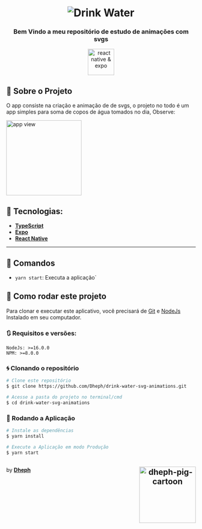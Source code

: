 

<h1 align="center">
<img alt="Drink Water" title="Drink Water App" src="https://i.pinimg.com/originals/c4/2a/82/c42a827833350f3754147691f0683cbc.gif" />
</h1>

<h3 align="center">
Bem Vindo a meu repositório de estudo de animações com svgs 
 </h3>
 

<p align="center">
  <a target="_blank" href="https://expo.dev/">
    <img alt="react native & expo" width="70" src="https://user-images.githubusercontent.com/51960639/176225434-0a3b7263-5d3e-49ad-965c-bfaf0640672f.png">
  </a>
</p>

## 🚀 Sobre o Projeto

O app consiste na criação e animação de de svgs, o projeto no todo é um app simples para soma de copos de água tomados no dia, Observe:

<img alt="app view" width="200" src="https://user-images.githubusercontent.com/51960639/176228216-4f30276f-e3be-4c85-877d-a766c830e9c1.gif">



## 🔨 Tecnologias:

- **[TypeScript](https://www.typescriptlang.org/)**
- **[Expo](https://expo.dev/)**
- **[React Native](https://reactnative.dev/)**

---
## 🔎 Comandos

- `yarn start`: Executa a aplicação`

## 🚀 Como rodar este projeto

Para clonar e executar este aplicativo, você precisará de [Git](https://git-scm.com) e [NodeJs](https://nodejs.org/en/) Instalado em seu computador.

### 🔃 Requisitos e versões:

    NodeJs: >=16.0.0
    NPM: >=8.0.0

### 🌀 Clonando o repositório

```bash
# Clone este repositório
$ git clone https://github.com/Dheph/drink-water-svg-animations.git

# Acesse a pasta do projeto no terminal/cmd
$ cd drink-water-svg-animations
```

### 🎲 Rodando a Aplicação

```bash
# Instale as dependências
$ yarn install

# Execute a Aplicação em modo Produção
$ yarn start

```

 
<h2 align="center">

  <img align="right" alt="dheph-pig-cartoon" height="150" src="https://user-images.githubusercontent.com/51960639/140821333-3be595bc-05a2-465c-8157-1de4b2cce6f9.png?width=500&height=500" data-canonical-src="https://user-images.githubusercontent.com/51960639/140821333-3be595bc-05a2-465c-8157-1de4b2cce6f9.png?width=500&height=500" style="max-width: 100%;" />
</h2>
 
 by **[Dheph](https://github.com/Dheph)**  
 
